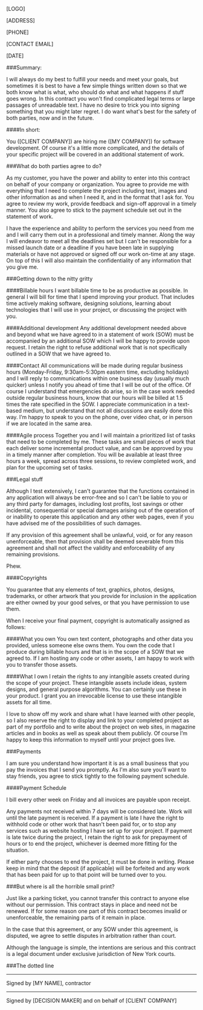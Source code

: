 [LOGO]

[ADDRESS]

[PHONE]

[CONTACT EMAIL]

[DATE]

###Summary:

I will always do my best to fulfill your needs and meet your goals, but sometimes it is best to have a few simple things written down so that we both know what is what, who should do what and what happens if stuff goes wrong. In this contract you won't find complicated legal terms or large passages of unreadable text. I have no desire to trick you into signing something that you might later regret. I do want what's best for the safety of both parties, now and in the future.

####In short:

You ([CLIENT COMPANY]) are hiring me ([MY COMPANY]) for software development. Of course it's a little more complicated, and the details of your specific project will be covered in an additional statement of work.

###What do both parties agree to do?

As my customer, you have the power and ability to enter into this contract on behalf of your company or organization. You agree to provide me with everything that I need to complete the project including text, images and other information as and when I need it, and in the format that I ask for. You agree to review my work, provide feedback and sign-off approval in a timely manner. You also agree to stick to the payment schedule set out in the statement of work.

I have the experience and ability to perform the services you need from me and I will carry them out in a professional and timely manner. Along the way I will endeavor to meet all the deadlines set but I can't be responsible for a missed launch date or a deadline if you have been late in supplying materials or have not approved or signed off our work on-time at any stage. On top of this I will also maintain the confidentiality of any information that you give me.

###Getting down to the nitty gritty

####Billable hours
I want billable time to be as productive as possible. In general I will bill for time that I spend improving your product. That includes time actively making software, designing solutions, learning about technologies that I will use in your project, or discussing the project with you.

####Additional development
Any additional development needed above and beyond what we have agreed to in a statement of work (SOW) must be accompanied by an additional SOW which I will be happy to provide upon request. I retain the right to refuse additional work that is not specifically outlined in a SOW that we have agreed to.

####Contact
All communications will be made during regular business hours (Monday-Friday, 9:30am-5:30pm eastern time, excluding holidays) and I will reply to communications within one business day (usually much quicker) unless I notify you ahead of time that I will be out of the office. Of course I understand that emergencies do arise, so in the case work needed outside regular business hours, know that our hours will be billed at 1.5 times the rate specified in the SOW. I appreciate communication in a text-based medium, but understand that not all discussions are easily done this way. I’m happy to speak to you on the phone, over video chat, or in person if we are located in the same area.

####Agile process
Together you and I will maintain a prioritized list of tasks that need to be completed by me. These tasks are small pieces of work that each deliver some incremental product value, and can be approved by you in a timely manner after completion. You will be available at least three hours a week, spread across three sessions, to review completed work, and plan for the upcoming set of tasks.

###Legal stuff

Although I test extensively, I can't guarantee that the functions contained in any application will always be error-free and so I can't be liable to you or any third party for damages, including lost profits, lost savings or other incidental, consequential or special damages arising out of the operation of or inability to operate this application and any other web pages, even if you have advised me of the possibilities of such damages.

If any provision of this agreement shall be unlawful, void, or for any reason unenforceable, then that provision shall be deemed severable from this agreement and shall not affect the validity and enforceability of any remaining provisions.

Phew.

####Copyrights

You guarantee that any elements of text, graphics, photos, designs, trademarks, or other artwork that you provide for inclusion in the application are either owned by your good selves, or that you have permission to use them.

When I receive your final payment, copyright is automatically assigned as follows:

####What you own
You own text content, photographs and other data you provided, unless someone else owns them. You own the code that I produce during billable hours and that is in the scope of a SOW that we agreed to. If I am hosting any code or other assets, I am happy to work with you to transfer those assets.

####What I own
I retain the rights to any intangible assets created during the scope of your project. These intangible assets include ideas, system designs, and general purpose algorithms. You can certainly use these in your product. I grant you an irrevocable license to use these intangible assets for all time.

I love to show off my work and share what I have learned with other people, so I also reserve the right to display and link to your completed project as part of my portfolio and to write about the project on web sites, in magazine articles and in books as well as speak about them publicly. Of course I’m happy to keep this information to myself until your project goes live.

###Payments

I am sure you understand how important it is as a small business that you pay the invoices that I send you promptly. As I'm also sure you'll want to stay friends, you agree to stick tightly to the following payment schedule.

####Payment Schedule

I bill every other week on Friday and all invoices are payable upon receipt.

Any payments not received within 7 days will be considered late. Work will until the late payment is received. If a payment is late I have the right to withhold code or other work that hasn't been paid for, or to stop any services such as website hosting I have set up for your project. If payment is late twice during the project, I retain the right to ask for prepayment of hours or to end the project, whichever is deemed more fitting for the situation.

If either party chooses to end the project, it must be done in writing. Please keep in mind that the deposit (if applicable) will be forfeited and any work that has been paid for up to that point will be turned over to you.

###But where is all the horrible small print?

Just like a parking ticket, you cannot transfer this contract to anyone else without our permission. This contract stays in place and need not be renewed. If for some reason one part of this contract becomes invalid or unenforceable, the remaining parts of it remain in place.

In the case that this agreement, or any SOW under this agreement, is disputed, we agree to settle disputes in arbitration rather than court.

Although the language is simple, the intentions are serious and this contract is a legal document under exclusive jurisdiction of New York courts.

###The dotted line


__________________________________________________
Signed by [MY NAME], contractor


__________________________________________________
Signed by [DECISION MAKER] and on behalf of [CLIENT COMPANY]
